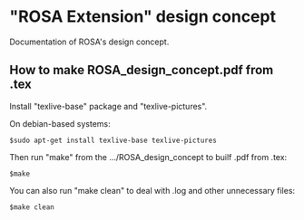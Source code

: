 # "ROSA Extension" design concept

Documentation of ROSA's design concept.

## How to make ROSA_design_concept.pdf from .tex

Install "texlive-base" package and "texlive-pictures".

On debian-based systems:

```
$sudo apt-get install texlive-base texlive-pictures
```

Then run "make" from the .../ROSA_design_concept to builf .pdf from
.tex:

```
$make
```

You can also run "make clean" to deal with .log and other unnecessary
files:

```
$make clean
```

